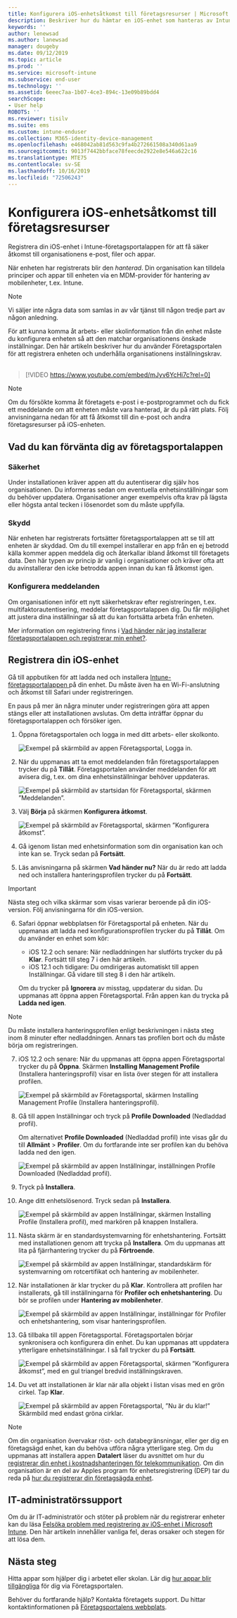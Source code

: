 ```yaml
---
title: Konfigurera iOS-enhetsåtkomst till företagsresurser | Microsoft Docs
description: Beskriver hur du hämtar en iOS-enhet som hanteras av Intune
keywords: ''
author: lenewsad
ms.author: lanewsad
manager: dougeby
ms.date: 09/12/2019
ms.topic: article
ms.prod: ''
ms.service: microsoft-intune
ms.subservice: end-user
ms.technology: ''
ms.assetid: 6eeec7aa-1b07-4ce3-894c-13e09b89bdd4
searchScope:
- User help
ROBOTS: ''
ms.reviewer: tisilv
ms.suite: ems
ms.custom: intune-enduser
ms.collection: M365-identity-device-management
ms.openlocfilehash: e468042ab81d563c9fa4b272661508a340d61aa9
ms.sourcegitcommit: 9013f7442bbface78feecde2922e8e546a622c16
ms.translationtype: MTE75
ms.contentlocale: sv-SE
ms.lasthandoff: 10/16/2019
ms.locfileid: "72506243"
---
```

# <a name="set-up-ios-device-access-to-your-company-resources"></a>Konfigurera iOS-enhetsåtkomst till företagsresurser  

Registrera din iOS-enhet i Intune-företagsportalappen för att få säker åtkomst till organisationens e-post, filer och appar.

När enheten har registrerats blir den *hanterad*. Din organisation kan tilldela principer och appar till enheten via en MDM-provider för hantering av mobilenheter, t.ex. Intune.  

> [!NOTE]
> Vi säljer inte några data som samlas in av vår tjänst till någon tredje part av någon anledning.  

För att kunna komma åt arbets- eller skolinformation från din enhet måste du konfigurera enheten så att den matchar organisationens önskade inställningar. Den här artikeln beskriver hur du använder Företagsportalen för att registrera enheten och underhålla organisationens inställningskrav.  
</br>
> [!VIDEO https://www.youtube.com/embed/mJyv6YcHi7c?rel=0]

> [!NOTE]
> Om du försökte komma åt företagets e-post i e-postprogrammet och du fick ett meddelande om att enheten måste vara hanterad, är du på rätt plats. Följ anvisningarna nedan för att få åtkomst till din e-post och andra företagsresurser på iOS-enheten.  

## <a name="what-to-expect-from-the-company-portal-app"></a>Vad du kan förvänta dig av företagsportalappen  

### <a name="security"></a>Säkerhet  
Under installationen kräver appen att du autentiserar dig själv hos organisationen. Du informeras sedan om eventuella enhetsinställningar som du behöver uppdatera. Organisationer anger exempelvis ofta krav på lägsta eller högsta antal tecken i lösenordet som du måste uppfylla.

### <a name="protection"></a>Skydd  
När enheten har registrerats fortsätter företagsportalappen att se till att enheten är skyddad. Om du till exempel installerar en app från en ej betrodd källa kommer appen meddela dig och återkallar ibland åtkomst till företagets data. Den här typen av princip är vanlig i organisationer och kräver ofta att du avinstallerar den icke betrodda appen innan du kan få åtkomst igen.  

### <a name="setting-notifications"></a>Konfigurera meddelanden  
Om organisationen inför ett nytt säkerhetskrav efter registreringen, t.ex. multifaktorautentisering, meddelar företagsportalappen dig. Du får möjlighet att justera dina inställningar så att du kan fortsätta arbeta från enheten.  

Mer information om registrering finns i [Vad händer när jag installerar företagsportalappen och registrerar min enhet?](https://docs.microsoft.com//intune-user-help/what-happens-if-you-install-the-company-portal-app-and-enroll-your-device-in-intune-ios).  

## <a name="enroll-your-ios-device"></a>Registrera din iOS-enhet  

Gå till appbutiken för att ladda ned och installera [Intune-företagsportalappen ](install-and-sign-in-to-the-intune-company-portal-app-ios.md) på din enhet. Du måste även ha en Wi-Fi-anslutning och åtkomst till Safari under registreringen. 

En paus på mer än några minuter under registreringen göra att appen stängs eller att installationen avslutas. Om detta inträffar öppnar du företagsportalappen och försöker igen.  

1. Öppna företagsportalen och logga in med ditt arbets- eller skolkonto. 

    ![Exempel på skärmbild av appen Företagsportal, Logga in.](./media/ios-01-cp-enroll-1904.PNG)  

2. När du uppmanas att ta emot meddelanden från företagsportalappen trycker du på **Tillåt**. Företagsportalen använder meddelanden för att avisera dig, t.ex. om dina enhetsinställningar behöver uppdateras. 

    ![Exempel på skärmbild av startsidan för Företagsportal, skärmen ”Meddelanden”.](./media/ios-02-cp-enroll-1904.PNG)  

3. Välj **Börja** på skärmen **Konfigurera åtkomst**.  

     ![Exempel på skärmbild av Företagsportal, skärmen ”Konfigurera åtkomst”.](./media/ios-03-cp-enroll-1904.PNG)  

4. Gå igenom listan med enhetsinformation som din organisation kan och inte kan se. Tryck sedan på **Fortsätt**.  

5. Läs anvisningarna på skärmen **Vad händer nu?** När du är redo att ladda ned och installera hanteringsprofilen trycker du på **Fortsätt**.  

 > [!IMPORTANT]
> Nästa steg och vilka skärmar som visas varierar beroende på din iOS-version. Följ anvisningarna för din iOS-version. 

6. Safari öppnar webbplatsen för Företagsportal på enheten. När du uppmanas att ladda ned konfigurationsprofilen trycker du på **Tillåt**. Om du använder en enhet som kör:  
    * iOS 12.2 och senare: När nedladdningen har slutförts trycker du på **Klar**. Fortsätt till steg 7 i den här artikeln.
    * iOS 12.1 och tidigare: Du omdirigeras automatiskt till appen Inställningar. Gå vidare till steg 8 i den här artikeln.  
 
    Om du trycker på **Ignorera** av misstag, uppdaterar du sidan. Du uppmanas att öppna appen Företagsportal. Från appen kan du trycka på **Ladda ned igen**.

  > [!NOTE]
  > Du måste installera hanteringsprofilen enligt beskrivningen i nästa steg inom 8 minuter efter nedladdningen. Annars tas profilen bort och du måste börja om registreringen.  

7. iOS 12.2 och senare: När du uppmanas att öppna appen Företagsportal trycker du på **Öppna**. Skärmen **Installing Management Profile** (Installera hanteringsprofil) visar en lista över stegen för att installera profilen.

    ![Exempel på skärmbild av Företagsportal, skärmen Installing Management Profile (Installera hanteringsprofil).](./media/ios-07-cp-enroll-1904.PNG)  

8. Gå till appen Inställningar och tryck på **Profile Downloaded** (Nedladdad profil).  

    Om alternativet **Profile Downloaded** (Nedladdad profil) inte visas går du till **Allmänt** > **Profiler**. Om du fortfarande inte ser profilen kan du behöva ladda ned den igen.  

    ![Exempel på skärmbild av appen Inställningar, inställningen Profile Downloaded (Nedladdad profil).](./media/ios-1904-settings-badge.PNG)  

9. Tryck på **Installera**.  
    
10. Ange ditt enhetslösenord. Tryck sedan på **Installera**.    

    ![Exempel på skärmbild av appen Inställningar, skärmen Installing Profile (Installera profil), med markören på knappen **Installera**.](./media/ios-10-cp-enroll-1904.PNG)  


11. Nästa skärm är en standardsystemvarning för enhetshantering. Fortsätt med installationen genom att trycka på **Installera**. Om du uppmanas att lita på fjärrhantering trycker du på **Förtroende**.  

    ![Exempel på skärmbild av appen Inställningar, standardskärm för systemvarning om rotcertifikat och hantering av mobilenheter.](./media/ios-11-cp-enroll-1904.PNG)  

12. När installationen är klar trycker du på **Klar**. Kontrollera att profilen har installerats, gå till inställningarna för **Profiler och enhetshantering**. Du bör se profilen under **Hantering av mobilenheter**.   

    ![Exempel på skärmbild av appen Inställningar, inställningar för Profiler och enhetshantering, som visar hanteringsprofilen.](./media/ios-12-cp-enroll-1904.PNG)  

13. Gå tillbaka till appen Företagsportal. Företagsportalen börjar synkronisera och konfigurera din enhet. Du kan uppmanas att uppdatera ytterligare enhetsinställningar. I så fall trycker du på **Fortsätt**.  

    ![Exempel på skärmbild av appen Företagsportal, skärmen ”Konfigurera åtkomst”, med en gul triangel bredvid inställningskraven.](./media/ios-13-cp-enroll-1904.PNG)  

14. Du vet att installationen är klar när alla objekt i listan visas med en grön cirkel. Tap **Klar**.   
    
    ![Exempel på skärmbild av appen Företagsportal, ”Nu är du klar!” Skärmbild med endast gröna cirklar.](./media/ios-14-cp-enroll-1904.PNG)  

> [!Note]
> Om din organisation övervakar röst- och databegränsningar, eller ger dig en företagsägd enhet, kan du behöva utföra några ytterligare steg. Om du uppmanas att installera appen **Datalert** läser du avsnittet om hur du [registrerar din enhet i kostnadshanteringen för telekommunikation](enroll-your-device-with-telecom-expense-management-ios.md). Om din organisation är en del av Apples program för enhetsregistrering (DEP) tar du reda på [hur du registrerar din företagsägda enhet](enroll-your-device-dep-ios.md).  

## <a name="it-administrator-support"></a>IT-administratörssupport  
Om du är IT-administratör och stöter på problem när du registrerar enheter kan du läsa [Felsöka problem med registrering av iOS-enhet i Microsoft Intune](https://support.microsoft.com/en-us/help/4039809). Den här artikeln innehåller vanliga fel, deras orsaker och stegen för att lösa dem.  

## <a name="next-steps"></a>Nästa steg  
Hitta appar som hjälper dig i arbetet eller skolan. Lär dig [hur appar blir tillgängliga](use-managed-apps-on-your-device-ios.md) för dig via Företagsportalen.  

Behöver du fortfarande hjälp? Kontakta företagets support. Du hittar kontaktinformationen på [Företagsportalens webbplats](https://go.microsoft.com/fwlink/?linkid=2010980).  
